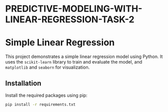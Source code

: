 # PREDICTIVE-MODELING-WITH-LINEAR-REGRESSION-TASK-2
# Simple Linear Regression

This project demonstrates a simple linear regression model using Python. It uses the `scikit-learn` library to train and evaluate the model, and `matplotlib` and `seaborn` for visualization.

## Installation

Install the required packages using pip:

```bash
pip install -r requirements.txt
